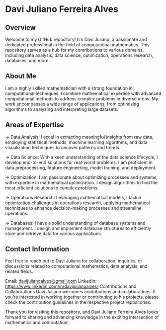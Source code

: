 # Davi Juliano Ferreira Alves
## Overview
Welcome to my GitHub repository! I'm Davi Juliano, a passionate and dedicated professional in the field of computational mathematics. This repository serves as a hub for my contributions to various domains, including data analysis, data science, optimization, operations research, databases, and more.

## About Me
I am a highly skilled mathematician with a strong foundation in computational techniques. I combine mathematical expertise with advanced computational methods to address complex problems in diverse areas. My work encompasses a wide range of applications, from optimizing algorithms to analyzing and interpreting large datasets.

## Areas of Expertise
-> Data Analysis: I excel in extracting meaningful insights from raw data, employing statistical methods, machine learning algorithms, and data visualization techniques to uncover patterns and trends.

-> Data Science: With a keen understanding of the data science lifecycle, I develop end-to-end solutions for real-world problems. I am proficient in data preprocessing, feature engineering, model training, and deployment.

-> Optimization: I am passionate about optimizing processes and systems, with expertise in mathematical optimization. I design algorithms to find the most efficient solutions to complex problems.

-> Operations Research: Leveraging mathematical models, I tackle optimization challenges in operations research, applying mathematical techniques to enhance decision-making processes and streamline operations.

-> Databases: I have a solid understanding of database systems and management. I design and implement database structures to efficiently store and retrieve data for various applications.

## Contact Information
Feel free to reach out to Davi Juliano for collaboration, inquiries, or discussions related to computational mathematics, data analysis, and related fields.

Email: davijulianoalves@gmail.com
LinkedIn: https://www.linkedin.com/in/davijulianoalves/
Contributions and Collaborations
Davi Juliano welcomes contributions and collaborations. If you're interested in working together or contributing to his projects, please check the contribution guidelines in the respective project repositories.

Thank you for visiting this repository, and Davi Juliano Ferreira Alves looks forward to sharing and advancing knowledge in the exciting intersection of mathematics and computation!
